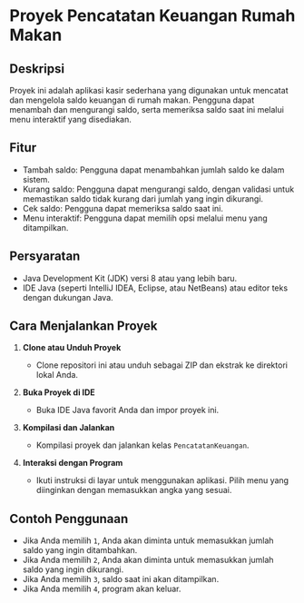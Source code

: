 # Proyek Pencatatan Keuangan Rumah Makan

## Deskripsi
Proyek ini adalah aplikasi kasir sederhana yang digunakan untuk mencatat dan mengelola saldo keuangan di rumah makan. Pengguna dapat menambah dan mengurangi saldo, serta memeriksa saldo saat ini melalui menu interaktif yang disediakan.

## Fitur
- Tambah saldo: Pengguna dapat menambahkan jumlah saldo ke dalam sistem.
- Kurang saldo: Pengguna dapat mengurangi saldo, dengan validasi untuk memastikan saldo tidak kurang dari jumlah yang ingin dikurangi.
- Cek saldo: Pengguna dapat memeriksa saldo saat ini.
- Menu interaktif: Pengguna dapat memilih opsi melalui menu yang ditampilkan.

## Persyaratan
- Java Development Kit (JDK) versi 8 atau yang lebih baru.
- IDE Java (seperti IntelliJ IDEA, Eclipse, atau NetBeans) atau editor teks dengan dukungan Java.

## Cara Menjalankan Proyek
1. **Clone atau Unduh Proyek**
    - Clone repositori ini atau unduh sebagai ZIP dan ekstrak ke direktori lokal Anda.

2. **Buka Proyek di IDE**
    - Buka IDE Java favorit Anda dan impor proyek ini.

3. **Kompilasi dan Jalankan**
    - Kompilasi proyek dan jalankan kelas `PencatatanKeuangan`.

4. **Interaksi dengan Program**
    - Ikuti instruksi di layar untuk menggunakan aplikasi. Pilih menu yang diinginkan dengan memasukkan angka yang sesuai.

## Contoh Penggunaan
- Jika Anda memilih `1`, Anda akan diminta untuk memasukkan jumlah saldo yang ingin ditambahkan.
- Jika Anda memilih `2`, Anda akan diminta untuk memasukkan jumlah saldo yang ingin dikurangi.
- Jika Anda memilih `3`, saldo saat ini akan ditampilkan.
- Jika Anda memilih `4`, program akan keluar.
